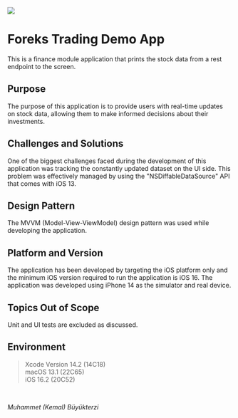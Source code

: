 ![](https://github.com/KemalBT/ForeksTradingDemo/blob/main/ForeksTradingView.gif)

# Foreks Trading Demo App
This is a finance module application that prints the stock data from a rest endpoint to the screen.

## Purpose
The purpose of this application is to provide users with real-time updates on stock data, allowing them to make informed decisions about their investments.

## Challenges and Solutions
One of the biggest challenges faced during the development of this application was tracking the constantly updated dataset on the UI side. This problem was effectively managed by using the "NSDiffableDataSource" API that comes with iOS 13.

## Design Pattern
The MVVM (Model-View-ViewModel) design pattern was used while developing the application.

## Platform and Version
The application has been developed by targeting the iOS platform only and the minimum iOS version required to run the application is iOS 16. The application was developed using iPhone 14 as the simulator and real device.

## Topics Out of Scope
Unit and UI tests are excluded as discussed.

## Environment
> Xcode Version 14.2 (14C18) <br>
> macOS 13.1 (22C65) <br>
> iOS 16.2 (20C52) <br>

<br>

*Muhammet (Kemal) Büyükterzi*